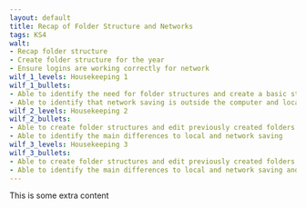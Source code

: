 ```yaml
---
layout: default
title: Recap of Folder Structure and Networks
tags: KS4
walt:
- Recap folder structure
- Create folder structure for the year
- Ensure logins are working correctly for network
wilf_1_levels: Housekeeping 1
wilf_1_bullets:
- Able to identify the need for folder structures and create a basic structure
- Able to identify that network saving is outside the computer and local is within
wilf_2_levels: Housekeeping 2
wilf_2_bullets:
- Able to create folder structures and edit previously created folders
- Able to identify the main differences to local and network saving
wilf_3_levels: Housekeeping 3
wilf_3_bullets:
- Able to create folder structures and edit previously created folders
- Able to identify the main differences to local and network saving and state the important considerations to saving locations
---
```


This is some extra content
